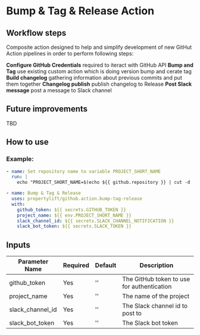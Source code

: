 # Bump & Tag & Release Action

## Workflow steps

Composite action designed to help and simplify development of new GitHut Action pipelines in order to perform following steps:

**Configure GitHub Credentials** required to iteract with GitHub API
**Bump and Tag** use existing custom action which is doing version bump and cerate tag
**Build changelog** gathering information about previous commits and put them together
**Changelog publish** publish changelog to Release
**Post Slack message** post a message to Slack channel

## Future improvements

TBD

## How to use

### Example:

```yml
- name: Set repository name to variable PROJECT_SHORT_NAME
  run: |
    echo "PROJECT_SHORT_NAME=$(echo ${{ github.repository }} | cut -d '/' -f 2)" >> $GITHUB_ENV

- name: Bump & Tag & Release
  uses: propertylift/github.action.bump-tag-release
  with:
    github_token: ${{ secrets.GITHUB_TOKEN }}
    project_name: ${{ env.PROJECT_SHORT_NAME }}
    slack_channel_id: ${{ secrets.SLACK_CHANNEL_NOTIFICATION }}
    slack_bot_token: ${{ secrets.SLACK_TOKEN }}
  ```
  
## Inputs

| Parameter Name   | Required | Default | Description                                |
| ---------------- | -------- | ------- | ------------------------------------------ |
| github_token     | Yes      | ''      | The GitHub token to use for authentication |
| project_name     | Yes      | ''      | The name of the project                    |
| slack_channel_id | Yes      | ''      | The Slack channel id to post to            |
| slack_bot_token  | Yes      | ''      | The Slack bot token                        |
